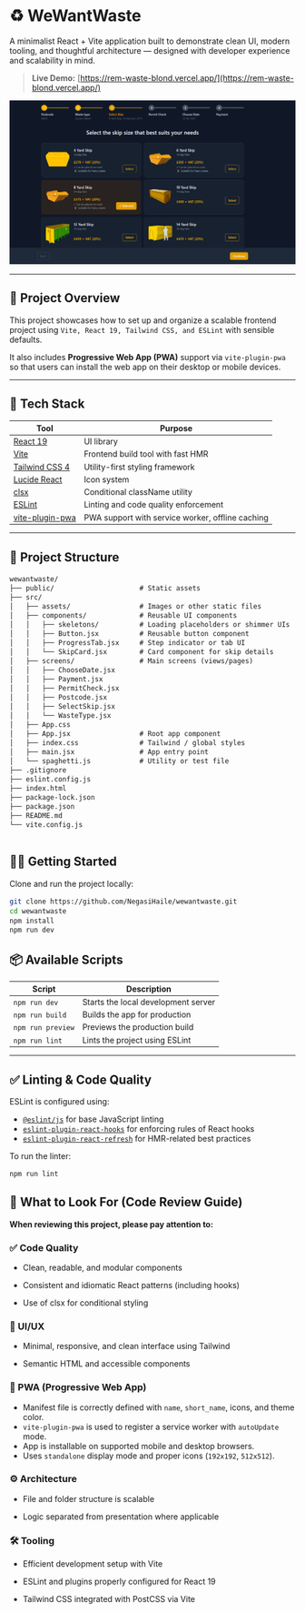 # ♻️ WeWantWaste

A minimalist React + Vite application built to demonstrate clean UI, modern tooling, and thoughtful architecture — designed with developer experience and scalability in mind.

> **Live Demo:** [https://rem-waste-blond.vercel.app/](https://rem-waste-blond.vercel.app/)

![Desktop view](/public/desktop.png)

---

## 📌 Project Overview

This project showcases how to set up and organize a scalable frontend project using `Vite, React 19, Tailwind CSS, and ESLint` with sensible defaults.

It also includes **Progressive Web App (PWA)** support via `vite-plugin-pwa` so that users can install the web app on their desktop or mobile devices.

---

## 🚀 Tech Stack

| Tool                                                 | Purpose                                          |
| ---------------------------------------------------- | ------------------------------------------------ |
| [React 19](https://react.dev/)                       | UI library                                       |
| [Vite](https://vitejs.dev/)                          | Frontend build tool with fast HMR                |
| [Tailwind CSS 4](https://tailwindcss.com/)           | Utility-first styling framework                  |
| [Lucide React](https://lucide.dev/)                  | Icon system                                      |
| [clsx](https://github.com/lukeed/clsx)               | Conditional className utility                    |
| [ESLint](https://eslint.org/)                        | Linting and code quality enforcement             |
| [vite-plugin-pwa](https://vite-pwa-org.netlify.app/) | PWA support with service worker, offline caching |

---

## 📁 Project Structure

```
wewantwaste/
├── public/                     # Static assets
├── src/
│   ├── assets/                 # Images or other static files
│   ├── components/             # Reusable UI components
│   │   ├── skeletons/          # Loading placeholders or shimmer UIs
│   │   ├── Button.jsx          # Reusable button component
│   │   ├── ProgressTab.jsx     # Step indicator or tab UI
│   │   └── SkipCard.jsx        # Card component for skip details
│   ├── screens/                # Main screens (views/pages)
│   │   ├── ChooseDate.jsx
│   │   ├── Payment.jsx
│   │   ├── PermitCheck.jsx
│   │   ├── Postcode.jsx
│   │   ├── SelectSkip.jsx
│   │   └── WasteType.jsx
│   ├── App.css
│   ├── App.jsx                 # Root app component
│   ├── index.css               # Tailwind / global styles
│   ├── main.jsx                # App entry point
│   └── spaghetti.js            # Utility or test file
├── .gitignore
├── eslint.config.js
├── index.html
├── package-lock.json
├── package.json
├── README.md
└── vite.config.js


```

## 🧑‍💻 Getting Started

Clone and run the project locally:

```bash
git clone https://github.com/NegasiHaile/wewantwaste.git
cd wewantwaste
npm install
npm run dev
```

## 📦 Available Scripts

| Script            | Description                         |
| ----------------- | ----------------------------------- |
| `npm run dev`     | Starts the local development server |
| `npm run build`   | Builds the app for production       |
| `npm run preview` | Previews the production build       |
| `npm run lint`    | Lints the project using ESLint      |

---

## ✅ Linting & Code Quality

ESLint is configured using:

- [`@eslint/js`](https://www.npmjs.com/package/@eslint/js) for base JavaScript linting
- [`eslint-plugin-react-hooks`](https://www.npmjs.com/package/eslint-plugin-react-hooks) for enforcing rules of React hooks
- [`eslint-plugin-react-refresh`](https://www.npmjs.com/package/eslint-plugin-react-refresh) for HMR-related best practices

To run the linter:

```bash
npm run lint

```

## 🎯 What to Look For (Code Review Guide)

**When reviewing this project, please pay attention to:**

### ✅ Code Quality

- Clean, readable, and modular components

- Consistent and idiomatic React patterns (including hooks)

- Use of clsx for conditional styling

### 🎨 UI/UX

- Minimal, responsive, and clean interface using Tailwind

- Semantic HTML and accessible components

### 📱 PWA (Progressive Web App)

- Manifest file is correctly defined with `name`, `short_name`, icons, and theme color.
- `vite-plugin-pwa` is used to register a service worker with `autoUpdate` mode.
- App is installable on supported mobile and desktop browsers.
- Uses `standalone` display mode and proper icons (`192x192`, `512x512`).

### ⚙️ Architecture

- File and folder structure is scalable

- Logic separated from presentation where applicable

### 🛠️ Tooling

- Efficient development setup with Vite

- ESLint and plugins properly configured for React 19

- Tailwind CSS integrated with PostCSS via Vite
